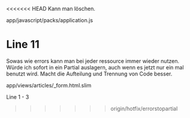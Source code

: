 <<<<<<< HEAD
Kann man löschen.

app/javascript/packs/application.js

Line 11
=======
Sowas wie errors kann man bei jeder ressource immer wieder nutzen. 
Würde ich sofort in ein Partial auslagern, auch wenn es jetzt nur ein mal benutzt wird. 
Macht die Aufteilung und Trennung von Code besser.

app/views/articles/_form.html.slim

Line 1 - 3
>>>>>>> origin/hotfix/errorstopartial
